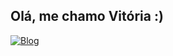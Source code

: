 ## Olá, me chamo Vitória :)

[![Blog](https://img.shields.io/badge/Gmail-D14836?style=for-the-badge&logo=gmail&logoColor=white)](mailto:vitoriac.viana00@gmail.com)

